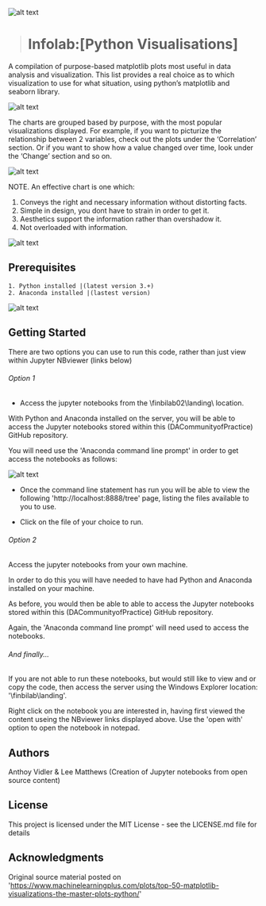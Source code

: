 ![alt text](http://netplusprofit.unycredit.com/wp-content/uploads/2017/07/california-small-business-insurance-coverage.jpg)

># __Infolab:[Python Visualisations]__

A compilation of purpose-based matplotlib plots most useful in data analysis and visualization. This list provides a real choice as to which visualization to use for what situation, using python’s matplotlib and seaborn library.

![alt text](https://tacaswell.github.io/matplotlib/_static/logo2.svg) 

The charts are grouped based by purpose, with the most popular visualizations displayed. For example, if you want to picturize the relationship between 2 variables, check out the plots under the ‘Correlation’ section. Or if you want to show how a value changed over time, look under the ‘Change’ section and so on.

![alt text](http://url/to/img.png)

NOTE. An effective chart is one which:

  1. Conveys the right and necessary information without distorting facts.
  2. Simple in design, you dont have to strain in order to get it.
  3. Aesthetics support the information rather than overshadow it. 
  4. Not overloaded with information.

![alt text](http://url/to/img.png)

## __Prerequisites__
    1. Python installed |(latest version 3.+)
    2. Anaconda installed |(lastest version)
    
![alt text](https://repo.continuum.io/assets/img/Anaconda_horizontal_RGB.png)

## __Getting Started__

There are two options you can use to run this code, rather than just view within Jupyter NBviewer (links below)

<links>

###### _Option 1_ 

* Access the jupyter notebooks from the \\finbilab02\landing\ location. 

With Python and Anaconda installed on the server, you will be able to access the Jupyter notebooks stored within this (DACommunityofPractice) GitHub repository. 

You will need use the 'Anaconda command line prompt' in order to get access the notebooks as follows:

![alt text](http://url/to/img.png)

* Once the command line statement has run you will be able to view the following 'http://localhost:8888/tree' page, listing the files available to you to use.

* Click on the file of your choice to run.

###### _Option 2_ 

Access the jupyter notebooks from your own machine. 

In order to do this you will have needed to have had Python and Anaconda installed on your machine. 

As before, you would then be able to able to access the Jupyter notebooks stored within this (DACommunityofPractice) GitHub repository. 

Again, the 'Anaconda command line prompt' will need used to access the notebooks.

###### And finally...

If you are not able to run these notebooks, but would still like to view and or copy the code, then access the server using the Windows Explorer location: '\\finbilab\landing\'.

Right click on the notebook you are interested in, having first viewed the content useing the NBviewer links displayed above.
Use the 'open with' option to open the notebook in notepad.

## __Authors__
Anthoy Vidler & Lee Matthews (Creation of Jupyter notebooks from open source content)

## __License__
This project is licensed under the MIT License - see the LICENSE.md file for details

## __Acknowledgments__
Original source material posted on 'https://www.machinelearningplus.com/plots/top-50-matplotlib-visualizations-the-master-plots-python/'
